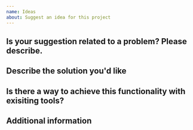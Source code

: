 ```yaml
---
name: Ideas
about: Suggest an idea for this project
---
```


## Is your suggestion related to a problem? Please describe.
<!-- A clear and concise description of what the problem is. Ex. I'm always frustrated when [...] -->

## Describe the solution you'd like
<!-- A clear and concise description of what you want to happen. -->

## Is there a way to achieve this functionality with exisiting tools?
<!-- Please describe any alternative solutions or features you've considered. -->

## Additional information
<!-- Add any other context or screenshots about the feature request here. -->

